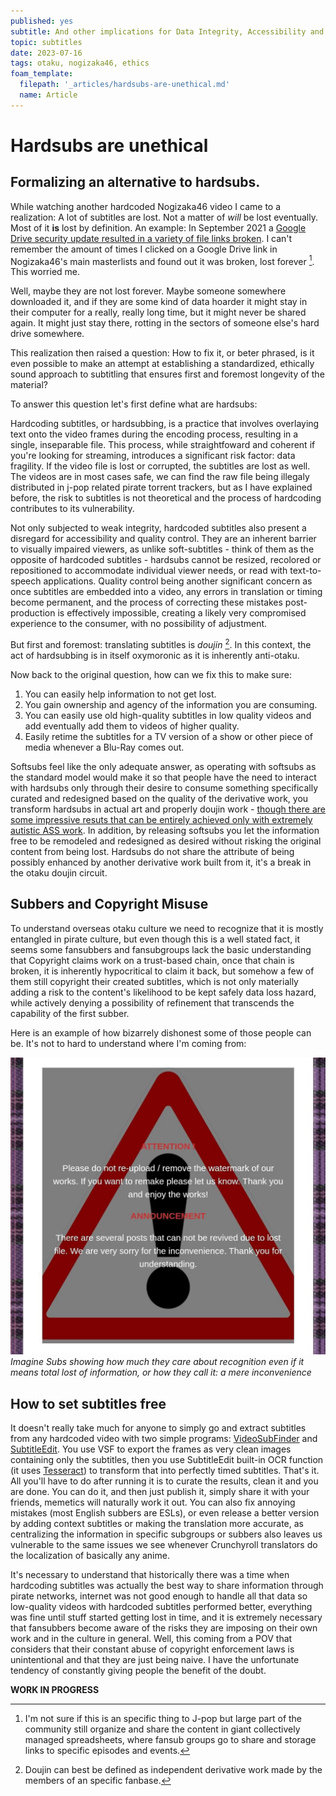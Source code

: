 ```yaml
---
published: yes
subtitle: And other implications for Data Integrity, Accessibility and QC.
topic: subtitles
date: 2023-07-16
tags: otaku, nogizaka46, ethics
foam_template:
  filepath: '_articles/hardsubs-are-unethical.md'
  name: Article
---
```


# Hardsubs are unethical

## Formalizing an alternative to hardsubs.

While watching another hardcoded Nogizaka46 video I came to a realization: A lot of subtitles are lost. Not a matter of _will_ be lost eventually. Most of it **is** lost by definition. An example: In September 2021 a [Google Drive security update resulted in a variety of file links broken](https://support.google.com/drive/answer/10729743?hl=en). I can't remember the amount of times I clicked on a Google Drive link in Nogizaka46's main masterlists and found out it was broken, lost forever [^1]. This worried me.

Well, maybe they are not lost forever. Maybe someone somewhere downloaded it, and if they are some kind of data hoarder it might stay in their computer for a really, really long time, but it might never be shared again. It might just stay there, rotting in the sectors of someone else's hard drive somewhere.

This realization then raised a question: How to fix it, or beter phrased, is it even possible to make an attempt at establishing a standardized, ethically sound approach to subtitling that ensures first and foremost longevity of the material?

To answer this question let's first define what are hardsubs:

Hardcoding subtitles, or hardsubbing, is a practice that involves overlaying text onto the video frames during the encoding process, resulting in a single, inseparable file. This process, while straightfoward and coherent if you're looking for streaming, introduces a significant risk factor: data fragility. If the video file is lost or corrupted, the subtitles are lost as well. The videos are in most cases safe, we can find the raw file being illegaly distributed in j-pop related pirate torrent trackers, but as I have explained before, the risk to subtitles is not theoretical and the process of hardcoding contributes to its vulnerability.

Not only subjected to weak integrity, hardcoded subtitles also present a disregard for accessibility and quality control. They are an inherent barrier to visually impaired viewers, as unlike soft-subtitles - think of them as the opposite of hardcoded subtitles - hardsubs cannot be resized, recolored or repositioned to accommodate individual viewer needs, or read with text-to-speech applications. Quality control being another significant concern as once subtitles are embedded into a video, any errors in translation or timing become permanent, and the process of correcting these mistakes post-production is effectively impossible, creating a likely very compromised experience to the consumer,  with no possibility of adjustment.

But first and foremost: translating subtitles is _doujin_ [^2]. In this context, the act of hardsubbing is in itself oxymoronic as it is inherently anti-otaku.

Now back to the original question, how can we fix this to make sure: 

1. You can easily help information to not get lost.
2. You gain ownership and agency of the information you are consuming.
3. You can easily use old high-quality subtitles in low quality videos and add eventually add them to videos of higher quality.
4. Easily retime the subtitles for a TV version of a show or other piece of media whenever a Blu-Ray comes out.

Softsubs feel like the only adequate answer, as operating with softsubs as the standard model would make it so that people have the need to interact with hardsubs only through their desire to consume something specifically curated and redesigned based on the quality of the derivative work, you transform hardsubs in actual art and properly doujin work - [though there are some impressive resuts that can be entirely achieved only with extremely autistic ASS work](https://streamable.com/e4ze3g). In addition, by releasing softsubs you let the information free to be remodeled and redesigned as desired without risking the original content from being lost. Hardsubs do not share the attribute of being possibly enhanced by another derivative work built from it, it's a break in the otaku doujin circuit.

## Subbers and Copyright Misuse

To understand overseas otaku culture we need to recognize that it is mostly entangled in pirate culture, but even though this is a well stated fact, it seems some fansubbers and fansubgroups lack the basic understanding that Copyright claims work on a trust-based chain, once that chain is broken, it is inherently hypocritical to claim it back, but somehow a few of them still copyright their created subtitles, which is not only materially adding a risk to the content's likelihood to be kept safely data loss hazard, while actively denying a possibility of refinement that transcends the capability of the first subber. 

Here is an example of how bizarrely dishonest some of those people can be. It's not to hard to understand where I'm coming from:

![](../images/imagine_hypocrisy.png)
*Imagine Subs showing how much they care about recognition even if it means total lost of information, or how they call it: a mere inconvenience*

## How to set subtitles free

It doesn't really take much for anyone to simply go and extract subtitles from any hardcoded video with two simple programs: [VideoSubFinder](https://sourceforge.net/projects/videosubfinder/) and [SubtitleEdit](https://www.nikse.dk/subtitleedit). You use VSF to export the frames as very clean images containing only the subtitles, then you use SubtitleEdit built-in OCR function (it uses [Tesseract](https://github.com/tesseract-ocr/tesseract)) to transform that into perfectly timed subtitles. That's it. All you'll have to do after running it is to curate the results, clean it and you are done. You can do it, and then just publish it, simply share it with your friends, memetics will naturally work it out. You can also fix annoying mistakes (most English subbers are ESLs), or even release a better version by adding context subtitles or making the translation more accurate, as centralizing the information in specific subgroups or subbers also leaves us vulnerable to the same issues we see whenever Crunchyroll translators do the localization of basically any anime.

It's necessary to understand that historically there was a time when hardcoding subtitles was actually the best way to share information through pirate networks, internet was not good enough to handle all that data so low-quality videos with hardcoded subtitles performed better, everything was fine until stuff started getting lost in time, and it is extremely necessary that fansubbers become aware of the risks they are imposing on their own work and in the culture in general. Well, this coming from a POV that considers that their constant abuse of copyright enforcement laws is unintentional and that they are just being naive. I have the unfortunate tendency of constantly giving people the benefit of the doubt.

**WORK IN PROGRESS**

[^1]: I'm not sure if this is an specific thing to J-pop but large part of the community still organize and share the content in giant collectively managed spreadsheets, where fansub groups go to share and storage links to specific episodes and events.

[^2]: Doujin can best be defined as independent derivative work made by the members of an specific fanbase.